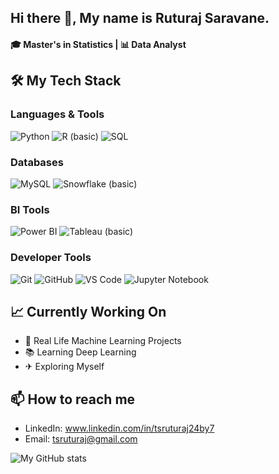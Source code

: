 ## Hi there 👋, My name is Ruturaj Saravane.

#### 🎓 Master's in Statistics | 📊 Data Analyst

## 🛠️ My Tech Stack

### Languages & Tools
![Python](https://img.shields.io/badge/Python-3776AB?style=for-the-badge&logo=python&logoColor=white)
![R (basic)](https://img.shields.io/badge/R-Basic-276DC3?style=for-the-badge&logo=r&logoColor=white)
![SQL](https://img.shields.io/badge/SQL-4479A1?style=for-the-badge&logo=mysql&logoColor=white)

### Databases
![MySQL](https://img.shields.io/badge/MySQL-005C84?style=for-the-badge&logo=mysql&logoColor=white)
![Snowflake (basic)](https://img.shields.io/badge/Snowflake-Basic-56B9EB?style=for-the-badge&logo=snowflake&logoColor=white)

### BI Tools
![Power BI](https://img.shields.io/badge/PowerBI-F2C811?style=for-the-badge&logo=powerbi&logoColor=black)
![Tableau (basic)](https://img.shields.io/badge/Tableau-Basic-E97627?style=for-the-badge&logo=tableau&logoColor=white)

### Developer Tools
![Git](https://img.shields.io/badge/Git-F05032?style=for-the-badge&logo=git&logoColor=white)
![GitHub](https://img.shields.io/badge/GitHub-181717?style=for-the-badge&logo=github&logoColor=white)
![VS Code](https://img.shields.io/badge/VS%20Code-007ACC?style=for-the-badge&logo=visual-studio-code&logoColor=white)
![Jupyter Notebook](https://img.shields.io/badge/Notebook-F37626?style=for-the-badge&logo=jupyter&logoColor=white)

## 📈 Currently Working On
- 🏡 Real Life Machine Learning Projects
- 📚 Learning Deep Learning
- ✈ Exploring Myself

## 📫 How to reach me
- LinkedIn: www.linkedin.com/in/tsruturaj24by7
- Email: tsruturaj@gmail.com

![My GitHub stats](https://github-readme-stats.vercel.app/api?username=ruturaj-t-s&show_icons=true&theme=gruvbox)
